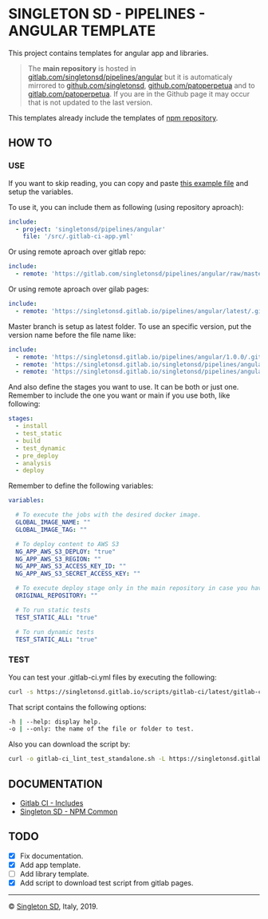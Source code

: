 # SINGLETON SD - PIPELINES - ANGULAR TEMPLATE

This project contains templates for angular app and libraries.

> The **main repository** is hosted in [gitlab.com/singletonsd/pipelines/angular](https://gitlab.com/singletonsd/pipelines/angular.git) but it is automaticaly mirrored to [github.com/singletonsd](https://github.com/singletonsd/pipelines-angular.git), [github.com/patoperpetua](https://github.com/patoperpetua/pipelines-angular.git) and to [gitlab.com/patoperpetua](https://gitlab.com/patoperpetua/pipelines-angular.git). If you are in the Github page it may occur that is not updated to the last version.

This templates already include the templates of [npm repository](https://gitlab.com/singletonsd/pipelines/npm).

## HOW TO

### USE

If you want to skip reading, you can copy and paste [this example file](https://gitlab.com/singletonsd/pipelines/angular/raw/master/examples/.gitlab-ci-example.yml) and setup the variables.

To use it, you can include them as following (using repository aproach):

```yaml
include:
  - project: 'singletonsd/pipelines/angular'
    file: '/src/.gitlab-ci-app.yml'
```

Or using remote aproach over gitlab repo:

```yaml
include:
  - remote: 'https://gitlab.com/singletonsd/pipelines/angular/raw/master/src/.gitlab-ci-app.yml'
```

Or using remote aproach over gilab pages:

```yaml
include:
  - remote: 'https://singletonsd.gitlab.io/pipelines/angular/latest/.gitlab-ci-app.yml'
```

Master branch is setup as latest folder. To use an specific version, put the version name before the file name like:

```yaml
include:
  - remote: 'https://singletonsd.gitlab.io/pipelines/angular/1.0.0/.gitlab-ci-app.yml'
  - remote: 'https://singletonsd.gitlab.io/singletonsd/pipelines/angular/develop/.gitlab-ci-test-app.yml'
  - remote: 'https://singletonsd.gitlab.io/singletonsd/pipelines/angular/feature-new/.gitlab-ci-app.yml'
```

And also define the stages you want to use. It can be both or just one. Remember to include the one you want or main if you use both, like following:

```yaml
stages:
  - install
  - test_static
  - build
  - test_dynamic
  - pre_deploy
  - analysis
  - deploy
```

Remember to define the following variables:

```yaml
variables:

  # To execute the jobs with the desired docker image.
  GLOBAL_IMAGE_NAME: ""
  GLOBAL_IMAGE_TAG: ""

  # To deploy content to AWS S3
  NG_APP_AWS_S3_DEPLOY: "true"
  NG_APP_AWS_S3_REGION: ""
  NG_APP_AWS_S3_ACCESS_KEY_ID: ""
  NG_APP_AWS_S3_SECRET_ACCESS_KEY: ""

  # To execute deploy stage only in the main repository in case you have mirror repositories.
  ORIGINAL_REPOSITORY: ""

  # To run static tests
  TEST_STATIC_ALL: "true"

  # To run dynamic tests
  TEST_STATIC_ALL: "true"
```

### TEST

You can test your .gitlab-ci.yml files by executing the following:

```bash
curl -s https://singletonsd.gitlab.io/scripts/gitlab-ci/latest/gitlab-ci_lint_test_standalone.sh | bash /dev/stdin
```

That script contains the following options:

```bash
-h | --help: display help.
-o | --only: the name of the file or folder to test.
```

Also you can download the script by:

```bash
curl -o gitlab-ci_lint_test_standalone.sh -L https://singletonsd.gitlab.io/scripts/gitlab-ci/latest/gitlab-ci_lint_test_standalone.sh
```

## DOCUMENTATION

- [Gitlab CI - Includes](https://docs.gitlab.com/ee/ci/yaml/)
- [Singleton SD - NPM Common](https://gitlab.com/singletonsd/pipelines/npm.git)

## TODO

- [X] Fix documentation.
- [X] Add app template.
- [ ] Add library template.
- [X] Add script to download test script from gitlab pages.

----------------------

© [Singleton SD](http://www.singletonsd.com), Italy, 2019.
